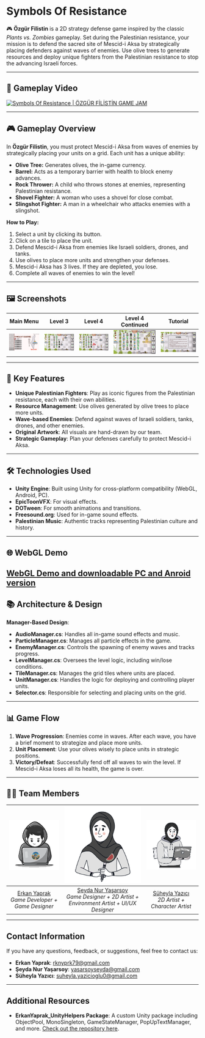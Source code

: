 # Symbols Of Resistance

🎮 **Özgür Filistin** is a 2D strategy defense game inspired by the classic *Plants vs. Zombies* gameplay. Set during the Palestinian resistance, your mission is to defend the sacred site of Mescid-i Aksa by strategically placing defenders against waves of enemies. Use olive trees to generate resources and deploy unique fighters from the Palestinian resistance to stop the advancing Israeli forces.

---

## 🎥 Gameplay Video

[![Symbols Of Resistance | ÖZGÜR FİLİSTİN GAME JAM](https://img.youtube.com/vi/cOtwO37dG7Y/0.jpg)](https://youtu.be/cOtwO37dG7Y)

---


## 🎮 Gameplay Overview

In **Özgür Filistin**, you must protect Mescid-i Aksa from waves of enemies by strategically placing your units on a grid. Each unit has a unique ability:

- **Olive Tree:** Generates olives, the in-game currency.
- **Barrel:** Acts as a temporary barrier with health to block enemy advances.
- **Rock Thrower:** A child who throws stones at enemies, representing Palestinian resistance.
- **Shovel Fighter:** A woman who uses a shovel for close combat.
- **Slingshot Fighter:** A man in a wheelchair who attacks enemies with a slingshot.

**How to Play:**
1. Select a unit by clicking its button.
2. Click on a tile to place the unit.
3. Defend Mescid-i Aksa from enemies like Israeli soldiers, drones, and tanks.
4. Use olives to place more units and strengthen your defenses.
5. Mescid-i Aksa has 3 lives. If they are depleted, you lose.
6. Complete all waves of enemies to win the level!

---

## 🖼️ Screenshots

| Main Menu | Level 3 | Level 4 | Level 4 Continued | Tutorial |
|:--------:|:--------:|:--------:|:-----------------:|:--------:|
| ![Main Menu](ScreenShots/MainMenu.png) | ![Level 3](ScreenShots/Level3_01.png) | ![Level 4](ScreenShots/Level4_01.png) | ![Level 4 Continued](ScreenShots/Level4_02.png) | ![Tutorial](ScreenShots/Tutorial.png) |

---

## 🌟 Key Features

- **Unique Palestinian Fighters**: Play as iconic figures from the Palestinian resistance, each with their own abilities.
- **Resource Management**: Use olives generated by olive trees to place more units.
- **Wave-based Enemies**: Defend against waves of Israeli soldiers, tanks, drones, and other enemies.
- **Original Artwork**: All visuals are hand-drawn by our team.
- **Strategic Gameplay**: Plan your defenses carefully to protect Mescid-i Aksa.

---

## 🛠️ Technologies Used

- **Unity Engine**: Built using Unity for cross-platform compatibility (WebGL, Android, PC).
- **EpicToonVFX**: For visual effects.
- **DOTween**: For smooth animations and transitions.
- **Freesound.org**: Used for in-game sound effects.
- **Palestinian Music**: Authentic tracks representing Palestinian culture and history.

---

## 🌐 WebGL Demo

[WebGL Demo and downloadable PC and Anroid version](https://seydanuryasarsoy.itch.io/symbols-of-resistance)
---

## 📚 Architecture & Design

**Manager-Based Design**:
- **AudioManager.cs**: Handles all in-game sound effects and music.
- **ParticleManager.cs**: Manages all particle effects in the game.
- **EnemyManager.cs**: Controls the spawning of enemy waves and tracks progress.
- **LevelManager.cs**: Oversees the level logic, including win/lose conditions.
- **TileManager.cs**: Manages the grid tiles where units are placed.
- **UnitManager.cs**: Handles the logic for deploying and controlling player units.
- **Selector.cs**: Responsible for selecting and placing units on the grid.

---

## 📊 Game Flow

1. **Wave Progression**: Enemies come in waves. After each wave, you have a brief moment to strategize and place more units.
2. **Unit Placement**: Use your olives wisely to place units in strategic positions.
3. **Victory/Defeat**: Successfully fend off all waves to win the level. If Mescid-i Aksa loses all its health, the game is over.

---

## 👨‍💻 Team Members

| ![Erkan Yaprak](Assets/_Game/Art/UI/Publishing/Erkan.png) | ![Şeyda Nur Yaşarsoy](Assets/_Game/Art/UI/Publishing/Seyda.png) | ![Süheyla Yazıcı](Assets/_Game/Art/UI/Publishing/Suheyla.png) |
|:--:|:--:|:--:|
| [Erkan Yaprak](https://www.linkedin.com/in/erkanyaprak/) <br> *Game Developer + Game Designer* | [Şeyda Nur Yaşarsoy](https://www.linkedin.com/in/seydanuryasarsoy/) <br> *Game Designer + 2D Artist + Environment Artist + UI/UX Designer* | [Süheyla Yazıcı](https://www.linkedin.com/in/suheyla-yazicioglu/) <br> *2D Artist + Character Artist* |

---

## Contact Information

If you have any questions, feedback, or suggestions, feel free to contact us:

- **Erkan Yaprak**: [rknyprk79@gmail.com](mailto:rknyprk79@gmail.com)
- **Şeyda Nur Yaşarsoy**: [yasarsoyseyda@gmail.com](mailto:yasarsoyseyda@gmail.com)
- **Süheyla Yazıcı**: [suheyla.yazicioglu0@gmail.com](mailto:suheyla.yazicioglu0@gmail.com)

---

## Additional Resources

- **ErkanYaprak_UnityHelpers Package**: A custom Unity package including ObjectPool, MonoSingleton, GameStateManager, PopUpTextManager, and more. [Check out the repository here](https://github.com/nakrekarpay1245/ErkanYaprak_UnityHelpers).
